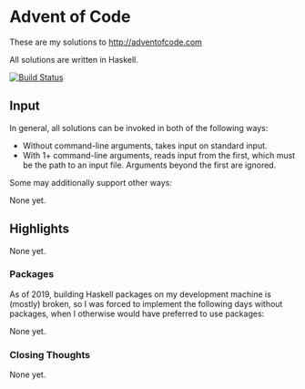 # Advent of Code

These are my solutions to http://adventofcode.com

All solutions are written in Haskell.

[![Build Status](https://travis-ci.org/petertseng/adventofcode-hs-2016.svg?branch=master)](https://travis-ci.org/petertseng/adventofcode-hs-2016)

## Input

In general, all solutions can be invoked in both of the following ways:

* Without command-line arguments, takes input on standard input.
* With 1+ command-line arguments, reads input from the first, which must be the path to an input file.
  Arguments beyond the first are ignored.

Some may additionally support other ways:

None yet.

## Highlights

None yet.

### Packages

As of 2019, building Haskell packages on my development machine is (mostly) broken, so I was forced to implement the following days without packages, when I otherwise would have preferred to use packages:

None yet.

### Closing Thoughts

None yet.
